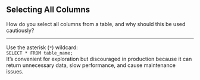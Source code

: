 ## Selecting All Columns

How do you select all columns from a table, and why should this be used cautiously?

---

Use the asterisk (`*`) wildcard:  
`SELECT * FROM table_name;`  
It’s convenient for exploration but discouraged in production because it can return unnecessary data, slow performance, and cause maintenance issues.


